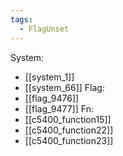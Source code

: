 ```yaml
---
tags:
  - FlagUnset
---
```

System:
- [[system_1]]
- [[system_66]]
Flag:
- [[flag_9476]]
- [[flag_9477]]
Fn:
- [[c5400_function15]]
- [[c5400_function22]]
- [[c5400_function23]]
